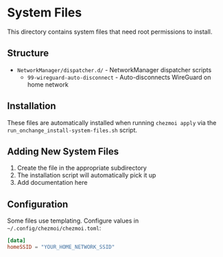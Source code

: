 # System Files

This directory contains system files that need root permissions to install.

## Structure

- `NetworkManager/dispatcher.d/` - NetworkManager dispatcher scripts
  - `99-wireguard-auto-disconnect` - Auto-disconnects WireGuard on home network

## Installation

These files are automatically installed when running `chezmoi apply` via the 
`run_onchange_install-system-files.sh` script.

## Adding New System Files

1. Create the file in the appropriate subdirectory
2. The installation script will automatically pick it up
3. Add documentation here

## Configuration

Some files use templating. Configure values in `~/.config/chezmoi/chezmoi.toml`:

```toml
[data]
homeSSID = "YOUR_HOME_NETWORK_SSID"
```